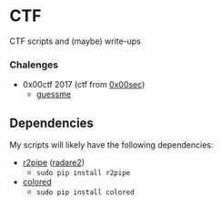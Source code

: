 # CTF
CTF scripts and (maybe) write-ups

### Chalenges
  * 0x00ctf 2017 (ctf from [0x00sec](https://0x00sec.org))
    * [guessme](https://github.com/FFY00/ctf/tree/master/guessme)

## Dependencies
My scripts will likely have the following dependencies:
  * [r2pipe](https://github.com/radare/radare2-r2pipe) ([radare2](https://github.com/radare/radare2))
    * `sudo pip install r2pipe`
  * [colored](https://pypi.python.org/pypi/colored)
    * `sudo pip install colored`
